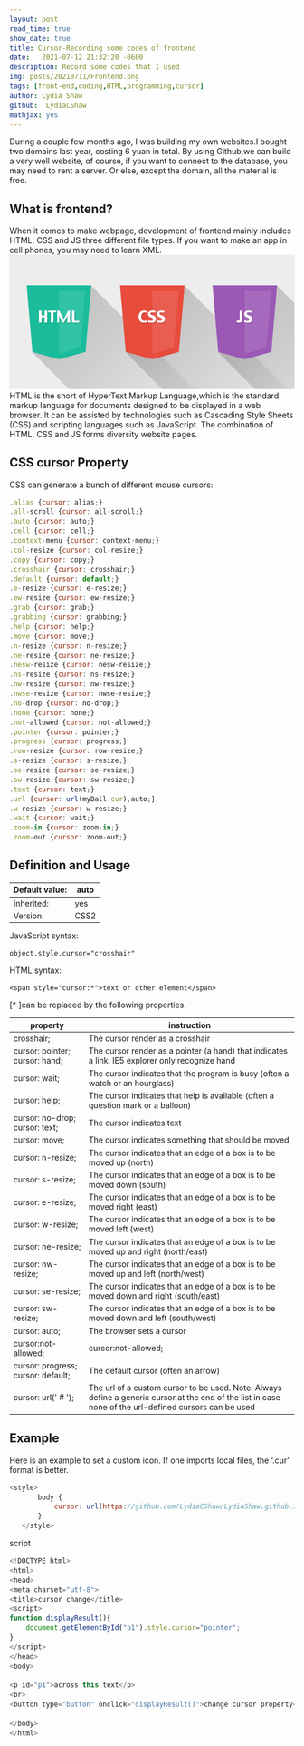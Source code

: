 ```yaml
---
layout: post
read_time: true
show_date: true
title: Cursor-Recording some codes of frontend
date:   2021-07-12 21:32:20 -0600
description: Record some codes that I used
img: posts/20210711/Frontend.png
tags: [front-end,coding,HTML,programming,cursor]
author: Lydia Shaw
github:  LydiaCShaw
mathjax: yes
---
```

During a couple few months ago, I was building my own websites.I bought two domains last year, costing 6 yuan in total. By using Github,we can build a very well website, of course, if you want to connect to the database, you may need to rent a server. Or else, except the domain, all the material is free.

## What is frontend?

When it comes to make webpage, development of frontend mainly includes HTML, CSS and JS three different file types. If you want to make an app in cell phones, you may need to learn XML.
![image1](./assets/img/posts/20210711/1.jpg)
HTML is the short of HyperText Markup Language,which is the standard markup language for documents designed to be displayed in a web browser. It can be assisted by technologies such as Cascading Style Sheets (CSS) and scripting languages such as JavaScript.
The combination of HTML, CSS and JS forms diversity website pages.
## CSS cursor Property
CSS can generate a bunch of different mouse cursors:
```javascript
.alias {cursor: alias;}
.all-scroll {cursor: all-scroll;}
.auto {cursor: auto;}
.cell {cursor: cell;}
.context-menu {cursor: context-menu;}
.col-resize {cursor: col-resize;}
.copy {cursor: copy;}
.crosshair {cursor: crosshair;}
.default {cursor: default;}
.e-resize {cursor: e-resize;}
.ew-resize {cursor: ew-resize;}
.grab {cursor: grab;}
.grabbing {cursor: grabbing;}
.help {cursor: help;}
.move {cursor: move;}
.n-resize {cursor: n-resize;}
.ne-resize {cursor: ne-resize;}
.nesw-resize {cursor: nesw-resize;}
.ns-resize {cursor: ns-resize;}
.nw-resize {cursor: nw-resize;}
.nwse-resize {cursor: nwse-resize;}
.no-drop {cursor: no-drop;}
.none {cursor: none;}
.not-allowed {cursor: not-allowed;}
.pointer {cursor: pointer;}
.progress {cursor: progress;}
.row-resize {cursor: row-resize;}
.s-resize {cursor: s-resize;}
.se-resize {cursor: se-resize;}
.sw-resize {cursor: sw-resize;}
.text {cursor: text;}
.url {cursor: url(myBall.cur),auto;}
.w-resize {cursor: w-resize;}
.wait {cursor: wait;}
.zoom-in {cursor: zoom-in;}
.zoom-out {cursor: zoom-out;}
```
## Definition and Usage

|Default value:|	auto|
|--|--|
|Inherited:	|yes|
|Version:	|CSS2|

JavaScript syntax:
```
object.style.cursor="crosshair"
```
HTML syntax: 
```
<span style="cursor:*">text or other element</span>
```

 [* ]can be replaced by the following properties.
 
 |property|instruction|
 |--|--|
 |crosshair;|The cursor render as a crosshair|
|cursor: pointer; cursor: hand;|The cursor render as a pointer (a hand) that indicates a link. IE5 explorer only recognize hand|
|cursor: wait;|The cursor indicates that the program is busy (often a watch or an hourglass)|
|cursor: help;|The cursor indicates that help is available (often a question mark or a balloon)
|cursor: no-drop; cursor: text;|The cursor indicates text|
|cursor: move;|The cursor indicates something that should be moved|
|cursor: n-resize;|The cursor indicates that an edge of a box is to be moved up (north)|
|cursor: s-resize;|The cursor indicates that an edge of a box is to be moved down (south)|
|cursor: e-resize;|The cursor indicates that an edge of a box is to be moved right (east)|
|cursor: w-resize;|The cursor indicates that an edge of a box is to be moved left (west)|
|cursor: ne-resize;|The cursor indicates that an edge of a box is to be moved up and right (north/east)|
|cursor: nw-resize;|The cursor indicates that an edge of a box is to be moved up and left (north/west)|
|cursor: se-resize;|The cursor indicates that an edge of a box is to be moved down and right (south/east)|
|cursor: sw-resize;|The cursor indicates that an edge of a box is to be moved down and left (south/west)|
|cursor: auto;|The browser sets a cursor|
|cursor:not-allowed;|cursor:not-allowed;|
|cursor: progress; cursor: default;|The default cursor (often an arrow)|
|cursor: url(' # ');|The url of a custom cursor to be used. Note: Always define a generic cursor at the end of the list in case none of the url-defined cursors can be used|

## Example
Here is an example to set a custom icon. If one imports local files, the ‘.cur’ format is better.
 ```javascript
 <style>
		body {
			cursor: url(https://github.com/LydiaCShaw/LydiaShaw.github.io/blob/gh-pages/cur2.png?raw=true),auto;
		}
	</style>
```
script
```javascript
<!DOCTYPE html>
<html>
<head>
<meta charset="utf-8">
<title>cursor change</title>
<script>
function displayResult(){
    document.getElementById("p1").style.cursor="pointer";
}
</script>
</head>
<body>

<p id="p1">across this text</p>
<br>
<button type="button" onclick="displayResult()">change cursor property</button>

</body>
</html>

```





